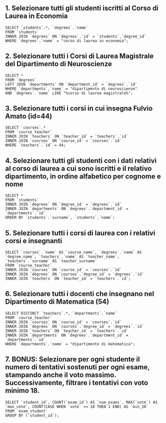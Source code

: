 ## 1. Selezionare tutti gli studenti iscritti al Corso di Laurea in Economia

```
SELECT `students`.*, `degrees`.`name`
FROM `students`
INNER JOIN `degrees` ON `degrees`.`id` = `students`.`degree_id`
WHERE `degrees`.`name` = "corso di laurea in economia";
```

## 2. Selezionare tutti i Corsi di Laurea Magistrale del Dipartimento di Neuroscienze

```
SELECT * 
FROM `degrees`
LEFT JOIN `departments` ON `department_id` = `degrees`.`id`
WHERE `departments`.`name` = "dipartimento di neuroscienze"
AND `degrees`.`name` LIKE "%corso di laurea magistrale%";
```

## 3. Selezionare tutti i corsi in cui insegna Fulvio Amato (id=44)

```
SELECT `courses`.*
FROM `course_teacher`
INNER JOIN `teachers` ON `teacher_id` = `teachers`.`id`
INNER JOIN `courses` ON `course_id` = `courses`.`id`
WHERE `teachers`.`id` = 44;
```

## 4. Selezionare tutti gli studenti con i dati relativi al corso di laurea a cui sono iscritti e il relativo dipartimento, in ordine alfabetico per cognome e nome

```
SELECT * 
FROM `students`
INNER JOIN `degrees` ON `degree_id` = `degrees`.`id`
INNER JOIN `departments` ON `degrees`.`department_id` = `departments`.`id`
ORDER BY `students`.`surname`, `students`.`name`;
```

## 5. Selezionare tutti i corsi di laurea con i relativi corsi e insegnanti

```
SELECT `courses`.`name` AS `course_name`, `degrees`.`name` AS `degree_name`, `teachers`.`name` AS `teacher_name`, `teachers`.`surname` AS `teacher_surname`
FROM `course_teacher`
INNER JOIN `courses` ON `course_id` = `courses`.`id`
INNER JOIN `degrees` ON `courses`.`degree_id` = `degrees`.`id`
INNER JOIN `teachers` ON `teacher_id` = `teachers`.`id`;
```

## 6. Selezionare tutti i docenti che insegnano nel Dipartimento di Matematica (54)

```
SELECT DISTINCT `teachers`.*, `departments`.`name`
FROM `course_teacher`
INNER JOIN `courses` ON `course_id` = `courses`.`id`
INNER JOIN `degrees` ON `courses`.`degree_id` = `degrees`.`id`
INNER JOIN `teachers` ON `teacher_id` = `teachers`.`id`
INNER JOIN `departments` ON `degrees`.`department_id` = `departments`.`id`
WHERE `departments`.`name` = "dipartimento di matematica";
```

## 7. BONUS: Selezionare per ogni studente il numero di tentativi sostenuti per ogni esame, stampando anche il voto massimo. Successivamente, filtrare i tentativi con voto minimo 18.

```
SELECT `student_id`, COUNT(`exam_id`) AS `num_exams`, MAX(`vote`) AS `max_vote`, COUNT(CASE WHEN `vote` >= 18 THEN 1 END) AS `min_18`
FROM `exam_student`
GROUP BY (`student_id`);
```